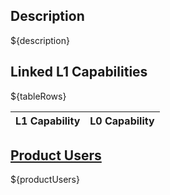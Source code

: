 <h2>Description</h2>

${description}

<h2>Linked L1 Capabilities</h2>

<table>
    <thead>
        <tr>
            <th>L1 Capability</th>
            <th>L0 Capability</th>
        </tr>
    </thead>
    <tbody>
        ${tableRows}
    </tbody>
</table>

<h2><a href="https://nhsd-confluence.digital.nhs.uk/display/DTS/Users+and+Personas">Product Users</a></h2>
${productUsers}